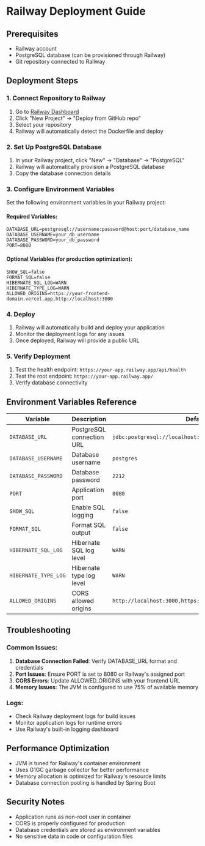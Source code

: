 # Railway Deployment Guide

## Prerequisites
- Railway account
- PostgreSQL database (can be provisioned through Railway)
- Git repository connected to Railway

## Deployment Steps

### 1. Connect Repository to Railway
1. Go to [Railway Dashboard](https://railway.app/dashboard)
2. Click "New Project" → "Deploy from GitHub repo"
3. Select your repository
4. Railway will automatically detect the Dockerfile and deploy

### 2. Set Up PostgreSQL Database
1. In your Railway project, click "New" → "Database" → "PostgreSQL"
2. Railway will automatically provision a PostgreSQL database
3. Copy the database connection details

### 3. Configure Environment Variables
Set the following environment variables in your Railway project:

#### Required Variables:
```
DATABASE_URL=postgresql://username:password@host:port/database_name
DATABASE_USERNAME=your_db_username
DATABASE_PASSWORD=your_db_password
PORT=8080
```

#### Optional Variables (for production optimization):
```
SHOW_SQL=false
FORMAT_SQL=false
HIBERNATE_SQL_LOG=WARN
HIBERNATE_TYPE_LOG=WARN
ALLOWED_ORIGINS=https://your-frontend-domain.vercel.app,http://localhost:3000
```

### 4. Deploy
1. Railway will automatically build and deploy your application
2. Monitor the deployment logs for any issues
3. Once deployed, Railway will provide a public URL

### 5. Verify Deployment
1. Test the health endpoint: `https://your-app.railway.app/api/health`
2. Test the root endpoint: `https://your-app.railway.app/`
3. Verify database connectivity

## Environment Variables Reference

| Variable | Description | Default | Required |
|----------|-------------|---------|----------|
| `DATABASE_URL` | PostgreSQL connection URL | `jdbc:postgresql://localhost:5432/examsdb` | Yes |
| `DATABASE_USERNAME` | Database username | `postgres` | Yes |
| `DATABASE_PASSWORD` | Database password | `2212` | Yes |
| `PORT` | Application port | `8080` | No |
| `SHOW_SQL` | Enable SQL logging | `false` | No |
| `FORMAT_SQL` | Format SQL output | `false` | No |
| `HIBERNATE_SQL_LOG` | Hibernate SQL log level | `WARN` | No |
| `HIBERNATE_TYPE_LOG` | Hibernate type log level | `WARN` | No |
| `ALLOWED_ORIGINS` | CORS allowed origins | `http://localhost:3000,https://examscheduler.vercel.app` | No |

## Troubleshooting

### Common Issues:
1. **Database Connection Failed**: Verify DATABASE_URL format and credentials
2. **Port Issues**: Ensure PORT is set to 8080 or Railway's assigned port
3. **CORS Errors**: Update ALLOWED_ORIGINS with your frontend URL
4. **Memory Issues**: The JVM is configured to use 75% of available memory

### Logs:
- Check Railway deployment logs for build issues
- Monitor application logs for runtime errors
- Use Railway's built-in logging dashboard

## Performance Optimization
- JVM is tuned for Railway's container environment
- Uses G1GC garbage collector for better performance
- Memory allocation is optimized for Railway's resource limits
- Database connection pooling is handled by Spring Boot

## Security Notes
- Application runs as non-root user in container
- CORS is properly configured for production
- Database credentials are stored as environment variables
- No sensitive data in code or configuration files 